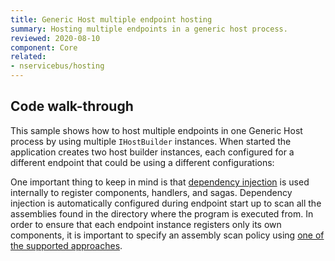 ```yaml
---
title: Generic Host multiple endpoint hosting
summary: Hosting multiple endpoints in a generic host process.
reviewed: 2020-08-10
component: Core
related:
- nservicebus/hosting
---
```


## Code walk-through

This sample shows how to host multiple endpoints in one Generic Host process by using multiple `IHostBuilder` instances. When started the application creates two host builder instances, each configured for a different endpoint that could be using a different configurations:

One important thing to keep in mind is that [dependency injection](/nservicebus/dependency-injection/) is used internally to register components, handlers, and sagas. Dependency injection is automatically configured during endpoint start up to scan all the assemblies found in the directory where the program is executed from. In order to ensure that each endpoint instance registers only its own components, it is important to specify an assembly scan policy using [one of the supported approaches](/nservicebus/hosting/assembly-scanning.md).